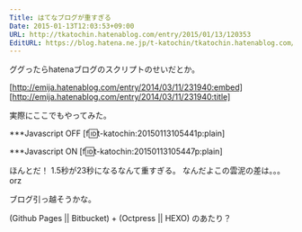 ```yaml
---
Title: はてなブログが重すぎる
Date: 2015-01-13T12:03:53+09:00
URL: http://tkatochin.hatenablog.com/entry/2015/01/13/120353
EditURL: https://blog.hatena.ne.jp/t-katochin/tkatochin.hatenablog.com/atom/entry/8454420450080103661
---
```


ググったらhatenaブログのスクリプトのせいだとか。

[http://emija.hatenablog.com/entry/2014/03/11/231940:embed]
[http://emija.hatenablog.com/entry/2014/03/11/231940:title]

実際にここでもやってみた。

***Javascript OFF
[f:id:t-katochin:20150113105441p:plain]

***Javascript ON
[f:id:t-katochin:20150113105447p:plain]

ほんとだ！
1.5秒が23秒になるなんて重すぎる。
なんだよこの雲泥の差は。。。orz

ブログ引っ越そうかな。

(Github Pages || Bitbucket) + (Octpress || HEXO) のあたり？
